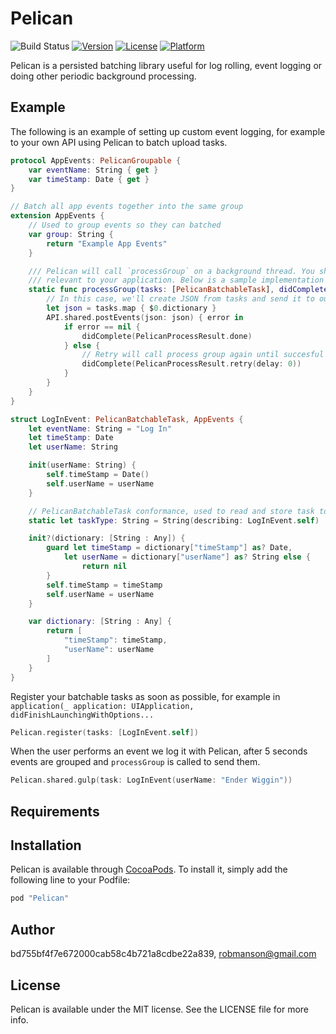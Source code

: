 # Pelican

![Build Status](https://img.shields.io/bitrise/d51fabc085778510/master.svg?token=g2yID499WygOMM7DxSKtQQ)
[![Version](https://img.shields.io/cocoapods/v/Pelican.svg)](http://cocoapods.org/pods/Pelican)
[![License](https://img.shields.io/cocoapods/l/Pelican.svg)](http://cocoapods.org/pods/Pelican)
[![Platform](https://img.shields.io/cocoapods/p/Pelican.svg)](http://cocoapods.org/pods/Pelican)

Pelican is a persisted batching library useful for log rolling, event logging or doing other periodic background processing.

## Example

The following is an example of setting up custom event logging, for example to your own API using Pelican to batch upload tasks.

```swift
protocol AppEvents: PelicanGroupable {
    var eventName: String { get }
    var timeStamp: Date { get }
}

// Batch all app events together into the same group
extension AppEvents {
    // Used to group events so they can batched
    var group: String {
        return "Example App Events"
    }

    /// Pelican will call `processGroup` on a background thread. You should implement it to do whatever processing is 
    /// relevant to your application. Below is a sample implementation that sends application events to as a batch.
    static func processGroup(tasks: [PelicanBatchableTask], didComplete: @escaping ((PelicanProcessResult) -> Void)) {
        // In this case, we'll create JSON from tasks and send it to our API.
        let json = tasks.map { $0.dictionary }
        API.shared.postEvents(json: json) { error in
            if error == nil {
                didComplete(PelicanProcessResult.done)
            } else {
                // Retry will call process group again until succesful
                didComplete(PelicanProcessResult.retry(delay: 0))
            }
        }
    }
}

struct LogInEvent: PelicanBatchableTask, AppEvents {
    let eventName: String = "Log In"
    let timeStamp: Date
    let userName: String

    init(userName: String) {
        self.timeStamp = Date()
        self.userName = userName
    }

    // PelicanBatchableTask conformance, used to read and store task to storage
    static let taskType: String = String(describing: LogInEvent.self)

    init?(dictionary: [String : Any]) {
        guard let timeStamp = dictionary["timeStamp"] as? Date,
            let userName = dictionary["userName"] as? String else {
                return nil
        }
        self.timeStamp = timeStamp
        self.userName = userName
    }

    var dictionary: [String : Any] {
        return [
            "timeStamp": timeStamp,
            "userName": userName
        ]
    }
}
```

Register your batchable tasks as soon as possible, for example in ```application(_ application: UIApplication, didFinishLaunchingWithOptions...```

```swift
Pelican.register(tasks: [LogInEvent.self])
```

When the user performs an event we log it with Pelican, after 5 seconds events are grouped and ```processGroup``` is called to send them.

```swift
Pelican.shared.gulp(task: LogInEvent(userName: "Ender Wiggin"))
```

## Requirements

## Installation

Pelican is available through [CocoaPods](http://cocoapods.org). To install
it, simply add the following line to your Podfile:

```ruby
pod "Pelican"
```

## Author

bd755bf4f7e672000cab58c4b721a8cdbe22a839, robmanson@gmail.com

## License

Pelican is available under the MIT license. See the LICENSE file for more info.

